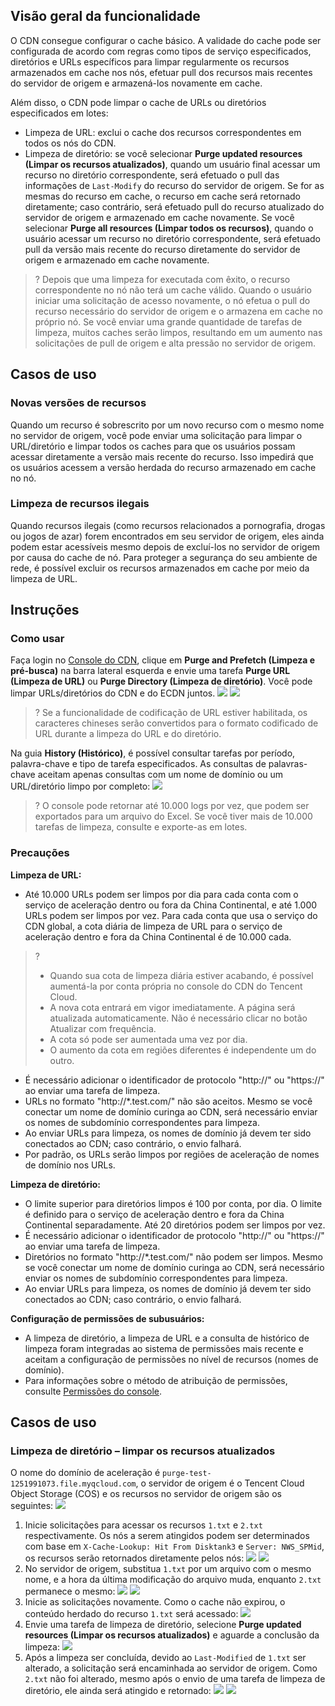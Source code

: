 ## Visão geral da funcionalidade

O CDN consegue configurar o cache básico. A validade do cache pode ser configurada de acordo com regras como tipos de serviço especificados, diretórios e URLs específicos para limpar regularmente os recursos armazenados em cache nos nós, efetuar pull dos recursos mais recentes do servidor de origem e armazená-los novamente em cache.

Além disso, o CDN pode limpar o cache de URLs ou diretórios especificados em lotes:

- Limpeza de URL: exclui o cache dos recursos correspondentes em todos os nós do CDN.
- Limpeza de diretório: se você selecionar **Purge updated resources (Limpar os recursos atualizados)**, quando um usuário final acessar um recurso no diretório correspondente, será efetuado o pull das informações de `Last-Modify` do recurso do servidor de origem. Se for as mesmas do recurso em cache, o recurso em cache será retornado diretamente; caso contrário, será efetuado pull do recurso atualizado do servidor de origem e armazenado em cache novamente. Se você selecionar **Purge all resources (Limpar todos os recursos)**, quando o usuário acessar um recurso no diretório correspondente, será efetuado pull da versão mais recente do recurso diretamente do servidor de origem e armazenado em cache novamente.

>? Depois que uma limpeza for executada com êxito, o recurso correspondente no nó não terá um cache válido. Quando o usuário iniciar uma solicitação de acesso novamente, o nó efetua o pull do recurso necessário do servidor de origem e o armazena em cache no próprio nó. Se você enviar uma grande quantidade de tarefas de limpeza, muitos caches serão limpos, resultando em um aumento nas solicitações de pull de origem e alta pressão no servidor de origem.

## Casos de uso

### Novas versões de recursos

Quando um recurso é sobrescrito por um novo recurso com o mesmo nome no servidor de origem, você pode enviar uma solicitação para limpar o URL/diretório e limpar todos os caches para que os usuários possam acessar diretamente a versão mais recente do recurso. Isso impedirá que os usuários acessem a versão herdada do recurso armazenado em cache no nó.

### Limpeza de recursos ilegais

Quando recursos ilegais (como recursos relacionados a pornografia, drogas ou jogos de azar) forem encontrados em seu servidor de origem, eles ainda podem estar acessíveis mesmo depois de excluí-los no servidor de origem por causa do cache de nó. Para proteger a segurança do seu ambiente de rede, é possível excluir os recursos armazenados em cache por meio da limpeza de URL.

## Instruções

### Como usar

Faça login no [Console do CDN](https://console.cloud.tencent.com/cdn), clique em **Purge and Prefetch (Limpeza e pré-busca)** na barra lateral esquerda e envie uma tarefa **Purge URL (Limpeza de URL)** ou **Purge Directory (Limpeza de diretório)**. Você pode limpar URLs/diretórios do CDN e do ECDN juntos.
![](https://main.qcloudimg.com/raw/a3442259ffa50bccb60dabf002ea6dfb.png)
![](https://main.qcloudimg.com/raw/d4b01354bab726ea890e8167ccdbaffe.png)
>? Se a funcionalidade de codificação de URL estiver habilitada, os caracteres chineses serão convertidos para o formato codificado de URL durante a limpeza do URL e do diretório.

<span ID = "notes"></span>
Na guia **History (Histórico)**, é possível consultar tarefas por período, palavra-chave e tipo de tarefa especificados. As consultas de palavras-chave aceitam apenas consultas com um nome de domínio ou um URL/diretório limpo por completo:
![](https://main.qcloudimg.com/raw/86e00c9652a635cf0a0007172119be92.png)

>? O console pode retornar até 10.000 logs por vez, que podem ser exportados para um arquivo do Excel. Se você tiver mais de 10.000 tarefas de limpeza, consulte e exporte-as em lotes.

### Precauções

**Limpeza de URL:**

- Até 10.000 URLs podem ser limpos por dia para cada conta com o serviço de aceleração dentro ou fora da China Continental, e até 1.000 URLs podem ser limpos por vez. Para cada conta que usa o serviço do CDN global, a cota diária de limpeza de URL para o serviço de aceleração dentro e fora da China Continental é de 10.000 cada.
>?	
>- Quando sua cota de limpeza diária estiver acabando, é possível aumentá-la por conta própria no console do CDN do Tencent Cloud.
>- A nova cota entrará em vigor imediatamente. A página será atualizada automaticamente. Não é necessário clicar no botão Atualizar com frequência.
>- A cota só pode ser aumentada uma vez por dia. 
>- O aumento da cota em regiões diferentes é independente um do outro.
- É necessário adicionar o identificador de protocolo "http://" ou "https://" ao enviar uma tarefa de limpeza.
- URLs no formato "http://*.test.com/" não são aceitos. Mesmo se você conectar um nome de domínio curinga ao CDN, será necessário enviar os nomes de subdomínio correspondentes para limpeza.
- Ao enviar URLs para limpeza, os nomes de domínio já devem ter sido conectados ao CDN; caso contrário, o envio falhará.
- Por padrão, os URLs serão limpos por regiões de aceleração de nomes de domínio nos URLs.

**Limpeza de diretório:**

- O limite superior para diretórios limpos é 100 por conta, por dia. O limite é definido para o serviço de aceleração dentro e fora da China Continental separadamente. Até 20 diretórios podem ser limpos por vez. 
- É necessário adicionar o identificador de protocolo "http://" ou "https://" ao enviar uma tarefa de limpeza.
- Diretórios no formato "http://*.test.com/" não podem ser limpos. Mesmo se você conectar um nome de domínio curinga ao CDN, será necessário enviar os nomes de subdomínio correspondentes para limpeza.
- Ao enviar URLs para limpeza, os nomes de domínio já devem ter sido conectados ao CDN; caso contrário, o envio falhará.

**Configuração de permissões de subusuários:**

- A limpeza de diretório, a limpeza de URL e a consulta de histórico de limpeza foram integradas ao sistema de permissões mais recente e aceitam a configuração de permissões no nível de recursos (nomes de domínio).
- Para informações sobre o método de atribuição de permissões, consulte [Permissões do console](https://intl.cloud.tencent.com/document/product/228/35229).

## Casos de uso

### Limpeza de diretório – limpar os recursos atualizados

O nome do domínio de aceleração é `purge-test-1251991073.file.myqcloud.com`, o servidor de origem é o Tencent Cloud Object Storage (COS) e os recursos no servidor de origem são os seguintes:
![](https://main.qcloudimg.com/raw/ed694acc98a8d3114c8a9922f7374a1b.png)

1. Inicie solicitações para acessar os recursos `1.txt` e `2.txt` respectivamente. Os nós a serem atingidos podem ser determinados com base em `X-Cache-Lookup: Hit From Disktank3` e `Server: NWS_SPMid`, os recursos serão retornados diretamente pelos nós:
   ![](https://main.qcloudimg.com/raw/9b307b80e7d1c759bb073eb9f2cf4b6c.png)
   ![](https://main.qcloudimg.com/raw/5fed8bff43d699f47235e5d0db1f2447.png)
2. No servidor de origem, substitua `1.txt` por um arquivo com o mesmo nome, e a hora da última modificação do arquivo muda, enquanto `2.txt` permanece o mesmo:
   ![](https://main.qcloudimg.com/raw/798fd6a984813aa3a16eaf43856ff7c2.png)
   ![](https://main.qcloudimg.com/raw/bc0d40200fbc744ed34d8552a95c5671.png)
3. Inicie as solicitações novamente. Como o cache não expirou, o conteúdo herdado do recurso `1.txt` será acessado:
   ![](https://main.qcloudimg.com/raw/b5769a3d7fddaeadfda229115ac59bb8.png)
4. Envie uma tarefa de limpeza de diretório, selecione **Purge updated resources (Limpar os recursos atualizados)** e aguarde a conclusão da limpeza:
   ![](https://main.qcloudimg.com/raw/31346a963f189187852dde17a4bf0309.png)
5. Após a limpeza ser concluída, devido ao `Last-Modified` de `1.txt` ser alterado, a solicitação será encaminhada ao servidor de origem. Como `2.txt` não foi alterado, mesmo após o envio de uma tarefa de limpeza de diretório, ele ainda será atingido e retornado:
   ![](https://main.qcloudimg.com/raw/0ea8c1e0e7caac970b3875d4b3987687.png)
   ![](https://main.qcloudimg.com/raw/84e599b1c9c655e62497fb4bdc8e7918.png)
